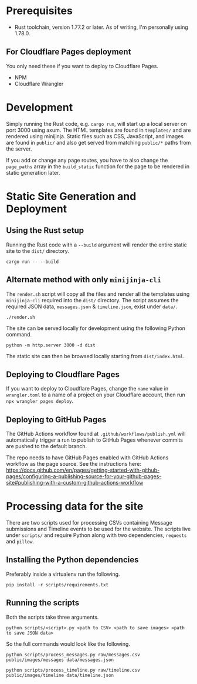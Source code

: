 # Prerequisites

- Rust toolchain, version 1.77.2 or later. As of writing, I'm personally using 1.78.0.

## For Cloudflare Pages deployment

You only need these if you want to deploy to Cloudflare Pages.

- NPM
- Cloudflare Wrangler

# Development

Simply running the Rust code, e.g. `cargo run`, will start up a local server on port 3000 using axum. The HTML templates are found in `templates/` and are rendered using minijinja. Static files such as CSS, JavaScript, and images are found in `public/` and also get served from matching `public/*` paths from the server.

If you add or change any page routes, you have to also change the `page_paths` array in the `build_static` function for the page to be rendered in static generation later.

# Static Site Generation and Deployment

## Using the Rust setup

Running the Rust code with a `--build` argument will render the entire static site to the `dist/` directory.

```
cargo run -- --build
```

## Alternate method with only `minijinja-cli`

The `render.sh` script will copy all the files and render all the templates using `minijinja-cli` required into the `dist/` directory. The script assumes the required JSON data, `messages.json` & `timeline.json`, exist under `data/`.

```
./render.sh
```

The site can be served locally for development using the following Python command.

```
python -m http.server 3000 -d dist
```

The static site can then be browsed locally starting from `dist/index.html`.

## Deploying to Cloudflare Pages
If you want to deploy to Cloudflare Pages, change the `name` value in `wrangler.toml` to a name of a project on your Cloudflare account, then run `npx wrangler pages deploy`.

## Deploying to GitHub Pages

The GitHub Actions workflow found at `.github/workflows/publish.yml` will automatically trigger a run to publish to GitHub Pages whenever commits are pushed to the default branch.

The repo needs to have GitHub Pages enabled with GitHub Actions workflow as the page source. See the instructions here: https://docs.github.com/en/pages/getting-started-with-github-pages/configuring-a-publishing-source-for-your-github-pages-site#publishing-with-a-custom-github-actions-workflow

# Processing data for the site

There are two scripts used for processing CSVs containing Message submissions and Timeline events to be used for the website. The scripts live under `scripts/` and require Python along with two dependencies, `requests` and `pillow`.

## Installing the Python dependencies

Preferably inside a virtualenv run the following.

```
pip install -r scripts/requirements.txt
```

## Running the scripts

Both the scripts take three arguments.

```
python scripts/<script>.py <path to CSV> <path to save images> <path to save JSON data>
```

So the full commands would look like the following.

```
python scripts/process_messages.py raw/messages.csv public/images/messages data/messages.json

python scripts/process_timeline.py raw/timeline.csv public/images/timeline data/timeline.json
```
